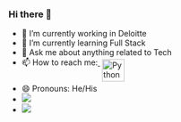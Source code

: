 ### Hi there 👋
- 🔭 I’m currently working in Deloitte
- 🌱 I’m currently learning Full Stack
- 💬 Ask me about anything related to Tech
- 📫 How to reach me:<a href="https://www.linkedin.com/in/somesh-gangwar-9a5293170/" target="_blank" rel="noopener noreferrer"> <img src="https://cdn.jsdelivr.net/npm/simple-icons@v3/icons/linkedin.svg" alt="Python" height="40" style="vertical-align:top; margin:4px"></a>
- 😄 Pronouns: He/His
- <img src="https://github-readme-stats.vercel.app/api?username=Somesh1997&show_icons=true&theme=tokyonight">
- <img src="https://github-readme-stats.vercel.app/api/top-langs/?username=Somesh1997&theme=tokyonight">

 
 

 

 

 
